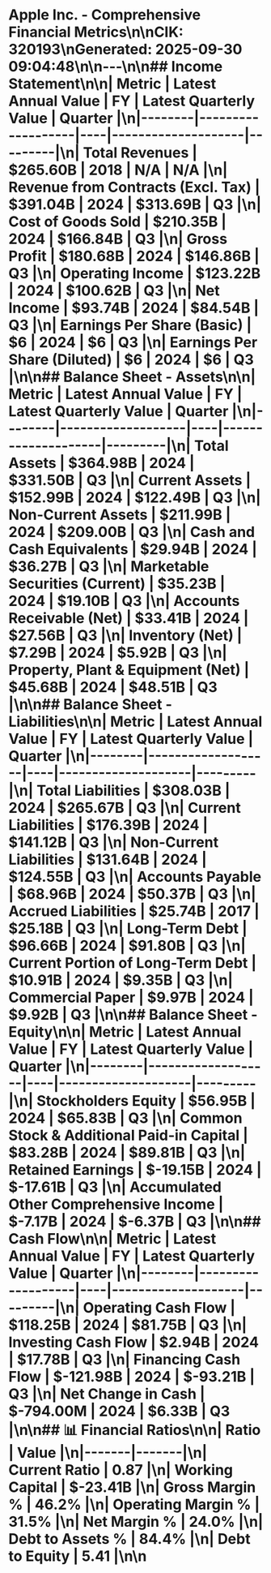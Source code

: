# Apple Inc. - Comprehensive Financial Metrics\n\n**CIK:** 320193\n**Generated:** 2025-09-30 09:04:48\n\n---\n\n## Income Statement\n\n| Metric | Latest Annual Value | FY | Latest Quarterly Value | Quarter |\n|--------|-------------------|----|--------------------|---------|\n| Total Revenues | $265.60B | 2018 | N/A | N/A |\n| Revenue from Contracts (Excl. Tax) | $391.04B | 2024 | $313.69B | Q3 |\n| Cost of Goods Sold | $210.35B | 2024 | $166.84B | Q3 |\n| Gross Profit | $180.68B | 2024 | $146.86B | Q3 |\n| Operating Income | $123.22B | 2024 | $100.62B | Q3 |\n| Net Income | $93.74B | 2024 | $84.54B | Q3 |\n| Earnings Per Share (Basic) | $6 | 2024 | $6 | Q3 |\n| Earnings Per Share (Diluted) | $6 | 2024 | $6 | Q3 |\n\n## Balance Sheet - Assets\n\n| Metric | Latest Annual Value | FY | Latest Quarterly Value | Quarter |\n|--------|-------------------|----|--------------------|---------|\n| Total Assets | $364.98B | 2024 | $331.50B | Q3 |\n| Current Assets | $152.99B | 2024 | $122.49B | Q3 |\n| Non-Current Assets | $211.99B | 2024 | $209.00B | Q3 |\n| Cash and Cash Equivalents | $29.94B | 2024 | $36.27B | Q3 |\n| Marketable Securities (Current) | $35.23B | 2024 | $19.10B | Q3 |\n| Accounts Receivable (Net) | $33.41B | 2024 | $27.56B | Q3 |\n| Inventory (Net) | $7.29B | 2024 | $5.92B | Q3 |\n| Property, Plant & Equipment (Net) | $45.68B | 2024 | $48.51B | Q3 |\n\n## Balance Sheet - Liabilities\n\n| Metric | Latest Annual Value | FY | Latest Quarterly Value | Quarter |\n|--------|-------------------|----|--------------------|---------|\n| Total Liabilities | $308.03B | 2024 | $265.67B | Q3 |\n| Current Liabilities | $176.39B | 2024 | $141.12B | Q3 |\n| Non-Current Liabilities | $131.64B | 2024 | $124.55B | Q3 |\n| Accounts Payable | $68.96B | 2024 | $50.37B | Q3 |\n| Accrued Liabilities | $25.74B | 2017 | $25.18B | Q3 |\n| Long-Term Debt | $96.66B | 2024 | $91.80B | Q3 |\n| Current Portion of Long-Term Debt | $10.91B | 2024 | $9.35B | Q3 |\n| Commercial Paper | $9.97B | 2024 | $9.92B | Q3 |\n\n## Balance Sheet - Equity\n\n| Metric | Latest Annual Value | FY | Latest Quarterly Value | Quarter |\n|--------|-------------------|----|--------------------|---------|\n| Stockholders Equity | $56.95B | 2024 | $65.83B | Q3 |\n| Common Stock & Additional Paid-in Capital | $83.28B | 2024 | $89.81B | Q3 |\n| Retained Earnings | $-19.15B | 2024 | $-17.61B | Q3 |\n| Accumulated Other Comprehensive Income | $-7.17B | 2024 | $-6.37B | Q3 |\n\n## Cash Flow\n\n| Metric | Latest Annual Value | FY | Latest Quarterly Value | Quarter |\n|--------|-------------------|----|--------------------|---------|\n| Operating Cash Flow | $118.25B | 2024 | $81.75B | Q3 |\n| Investing Cash Flow | $2.94B | 2024 | $17.78B | Q3 |\n| Financing Cash Flow | $-121.98B | 2024 | $-93.21B | Q3 |\n| Net Change in Cash | $-794.00M | 2024 | $6.33B | Q3 |\n\n## 📊 Financial Ratios\n\n| Ratio | Value |\n|-------|-------|\n| Current Ratio | 0.87 |\n| Working Capital | $-23.41B |\n| Gross Margin % | 46.2% |\n| Operating Margin % | 31.5% |\n| Net Margin % | 24.0% |\n| Debt to Assets % | 84.4% |\n| Debt to Equity | 5.41 |\n\n